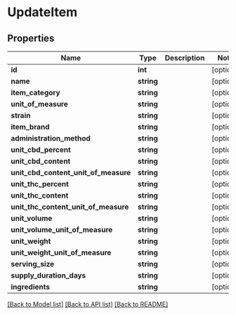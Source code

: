 # UpdateItem

## Properties
Name | Type | Description | Notes
------------ | ------------- | ------------- | -------------
**id** | **int** |  | [optional] 
**name** | **string** |  | [optional] 
**item_category** | **string** |  | [optional] 
**unit_of_measure** | **string** |  | [optional] 
**strain** | **string** |  | [optional] 
**item_brand** | **string** |  | [optional] 
**administration_method** | **string** |  | [optional] 
**unit_cbd_percent** | **string** |  | [optional] 
**unit_cbd_content** | **string** |  | [optional] 
**unit_cbd_content_unit_of_measure** | **string** |  | [optional] 
**unit_thc_percent** | **string** |  | [optional] 
**unit_thc_content** | **string** |  | [optional] 
**unit_thc_content_unit_of_measure** | **string** |  | [optional] 
**unit_volume** | **string** |  | [optional] 
**unit_volume_unit_of_measure** | **string** |  | [optional] 
**unit_weight** | **string** |  | [optional] 
**unit_weight_unit_of_measure** | **string** |  | [optional] 
**serving_size** | **string** |  | [optional] 
**supply_duration_days** | **string** |  | [optional] 
**ingredients** | **string** |  | [optional] 

[[Back to Model list]](../../README.md#documentation-for-models) [[Back to API list]](../../README.md#documentation-for-api-endpoints) [[Back to README]](../../README.md)

